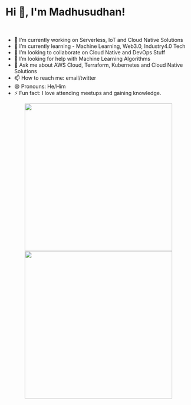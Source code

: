 <!--
**bnmadhu/bnmadhu** is a ✨ _special_ ✨ repository because its `README.md` (this file) appears on your GitHub profile.

Here are some ideas to get you started:

- 🔭 I’m currently working on ...
- 🌱 I’m currently learning ...
- 👯 I’m looking to collaborate on ...
- 🤔 I’m looking for help with ...
- 💬 Ask me about ...
- 📫 How to reach me: ...
- 😄 Pronouns: ...
- ⚡ Fun fact: ...
-->

<h1 align="left">Hi 👋, I'm Madhusudhan!</h1>
<br>

- 🔭 I’m currently working on Serverless, IoT and Cloud Native Solutions
- 🌱 I’m currently learning - Machine Learning, Web3.0, Industry4.0 Tech
- 👯 I’m looking to collaborate on Cloud Native and DevOps Stuff
- 🤔 I’m looking for help with Machine Learning Algorithms
- 💬 Ask me about AWS Cloud, Terraform, Kubernetes and Cloud Native Solutions 
- 📫 How to reach me: email/twitter
- 😄 Pronouns: He/Him
- ⚡ Fun fact: I love attending meetups and gaining knowledge.

<p align = "center">
  <img src = "https://github-readme-stats.vercel.app/api?username=bnmadhu&show_icons=true&theme=bear" width = 400>
  <img src = "https://github-readme-streak-stats.herokuapp.com?user=bnmadhu&theme=dark&hide_border=true" width = 400>
</p>
